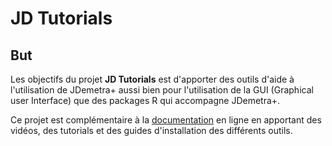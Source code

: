 # JD Tutorials

## But

Les objectifs du projet **JD Tutorials** est d'apporter des outils d'aide à l'utilisation de JDemetra+ aussi bien pour l'utilisation de la GUI (Graphical user Interface) que des packages R qui accompagne JDemetra+.

Ce projet est complémentaire à la [documentation](https://jdemetra-new-documentation.netlify.app/) en ligne en apportant des vidéos, des tutorials et des guides d'installation des différents outils.
